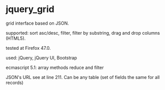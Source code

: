 # jquery_grid

grid interface based on JSON. 

supported: sort asc/desc, filter, filter by substring, drag and drop columns (HTML5).

tested at Firefox 47.0.

used: jQuery, jQuery UI, Bootstrap

ecmascript 5.1: array methods reduce and filter

JSON's URL see at line 211. Can be any table (set of fields the same for all records)
